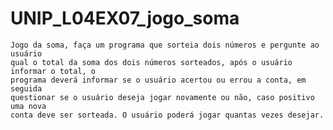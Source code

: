 # UNIP_L04EX07_jogo_soma
    Jogo da soma, faça um programa que sorteia dois números e pergunte ao usuário
    qual o total da soma dos dois números sorteados, após o usuário informar o total, o
    programa deverá informar se o usuário acertou ou errou a conta, em seguida
    questionar se o usuário deseja jogar novamente ou não, caso positivo uma nova
    conta deve ser sorteada. O usuário poderá jogar quantas vezes desejar.
